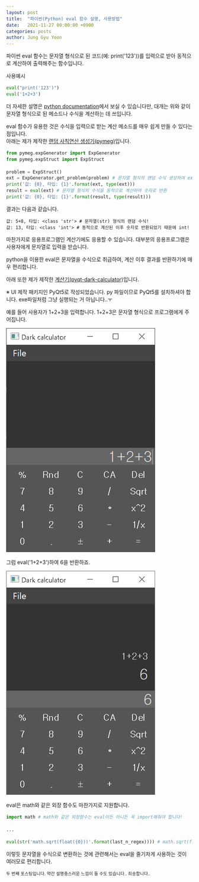 ```yaml
---
layout: post
title:  "파이썬(Python) eval 함수 설명, 사용방법"
date:   2021-11-27 00:00:00 +0900
categories: posts
author: Jung Gyu Yoon
---
```

파이썬 eval 함수는 문자열 형식으로 된 코드(예: print('123'))를 입력으로 받아 동적으로 계산하여 출력해주는 함수입니다.

사용예시
```python
eval("print('123')")
eval('1+2+3')
```

더 자세한 설명은 <a href="https://docs.python.org/3/library/functions.html#eval">python documentation</a>에서 보실 수 있습니다만, 대개는 위와 같이 문자열 형식으로 된 메소드나 수식을 계산하는 데 쓰입니다.

eval 함수가 유용한 것은 수식을 입력으로 받는 계산 메소드를 매우 쉽게 만들 수 있다는 점입니다.<br>
아래는 제가 제작한 <a href="https://github.com/yjg30737/pymeg.git">랜덤 사칙연산 생성기(pymeg)</a>입니다.

```python
from pymeg.expGenerator import ExpGenerator
from pymeg.expStruct import ExpStruct

problem = ExpStruct()
ext = ExpGenerator.get_problem(problem) # 문자열 형식의 랜덤 수식 생성하여 ext에 반환 
print('값: {0}, 타입: {1}'.format(ext, type(ext)))
result = eval(ext) # 문자열 형식의 수식을 동적으로 계산하여 숫자로 반환
print('값: {0}, 타입: {1}'.format(result, type(result)))
```

결과는 다음과 같습니다.
```
값: 5+8, 타입: <class 'str'> # 문자열(str) 형식의 랜덤 수식!
값: 13, 타입: <class 'int'> # 동적으로 계산된 이후 숫자로 반환되었기 때문에 int!
```

마찬가지로 응용프로그램인 계산기에도 응용할 수 있습니다. 대부분의 응용프로그램은 사용자에게 문자열로 입력을 받습니다. 

python을 이용한 eval은 문자열을 수식으로 취급하여, 계산 이후 결과를 반환하기에 매우 편리합니다.

아래 또한 제가 제작한 <a href="https://github.com/yjg30737/pyqt-dark-calculator.git">계산기(pyqt-dark-calculator)</a>입니다.

※ UI 제작 패키지인 PyQt5로 작성되었습니다. py 파일이므로 PyQt5를 설치하셔야 합니다. exe파일처럼 그냥 실행되는 거 아닙니다..ㅜ

예를 들어 사용자가 1+2+3을 입력합니다. 1+2+3은 문자열 형식으로 프로그램에게 주어집니다.

![example1](/assets/images/eval_example1.png)

그럼 eval('1+2+3')하여 6을 반환하죠.

![example](/assets/images/eval_example2.png)

eval은 math와 같은 외장 함수도 마찬가지로 지원합니다.

```python
import math # math와 같은 외장함수는 eval이든 아니든 꼭 import해줘야 합니다!

...

eval(str('math.sqrt(float({0}))'.format(last_n_regex)))) # math.sqrt(float(..)) 제곱근 계산하는 함수입니다.
```

이렇듯 문자열을 수식으로 변환하는 것에 관련해서는 eval을 줄기차게 사용하는 것이 여러모로 편리합니다.

<small>두 번째 포스팅입니다. 약간 설명충스러운 느낌이 들 수도 있습니다.. 죄송합니다..</small>






 


